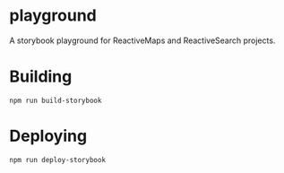 # playground

A storybook playground for ReactiveMaps and ReactiveSearch projects.

# Building

```
npm run build-storybook
```

# Deploying

```
npm run deploy-storybook
```

